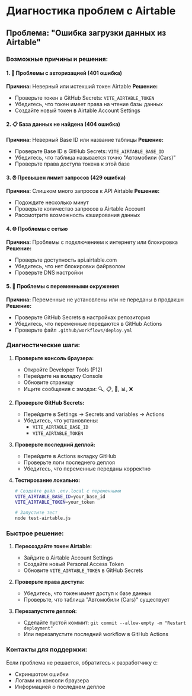 # Диагностика проблем с Airtable

## Проблема: "Ошибка загрузки данных из Airtable"

### Возможные причины и решения:

#### 1. 🔑 Проблемы с авторизацией (401 ошибка)

**Причина:** Неверный или истекший токен Airtable
**Решение:**

- Проверьте токен в GitHub Secrets: `VITE_AIRTABLE_TOKEN`
- Убедитесь, что токен имеет права на чтение базы данных
- Создайте новый токен в Airtable Account Settings

#### 2. 📋 База данных не найдена (404 ошибка)

**Причина:** Неверный Base ID или название таблицы
**Решение:**

- Проверьте Base ID в GitHub Secrets: `VITE_AIRTABLE_BASE_ID`
- Убедитесь, что таблица называется точно "Автомобили (Cars)"
- Проверьте права доступа токена к этой базе

#### 3. ⏰ Превышен лимит запросов (429 ошибка)

**Причина:** Слишком много запросов к API Airtable
**Решение:**

- Подождите несколько минут
- Проверьте количество запросов в Airtable Account
- Рассмотрите возможность кэширования данных

#### 4. 🌐 Проблемы с сетью

**Причина:** Проблемы с подключением к интернету или блокировка
**Решение:**

- Проверьте доступность api.airtable.com
- Убедитесь, что нет блокировки файрволом
- Проверьте DNS настройки

#### 5. 🔧 Проблемы с переменными окружения

**Причина:** Переменные не установлены или не переданы в продакшн
**Решение:**

- Проверьте GitHub Secrets в настройках репозитория
- Убедитесь, что переменные передаются в GitHub Actions
- Проверьте файл `.github/workflows/deploy.yml`

### Диагностические шаги:

1. **Проверьте консоль браузера:**

   - Откройте Developer Tools (F12)
   - Перейдите на вкладку Console
   - Обновите страницу
   - Ищите сообщения с эмодзи: 🔍, 📋, 🔑, 📊, ❌

2. **Проверьте GitHub Secrets:**

   - Перейдите в Settings → Secrets and variables → Actions
   - Убедитесь, что установлены:
     - `VITE_AIRTABLE_BASE_ID`
     - `VITE_AIRTABLE_TOKEN`

3. **Проверьте последний деплой:**

   - Перейдите в Actions вкладку GitHub
   - Проверьте логи последнего деплоя
   - Убедитесь, что переменные переданы корректно

4. **Тестирование локально:**

   ```bash
   # Создайте файл .env.local с переменными
   VITE_AIRTABLE_BASE_ID=your_base_id
   VITE_AIRTABLE_TOKEN=your_token

   # Запустите тест
   node test-airtable.js
   ```

### Быстрое решение:

1. **Пересоздайте токен Airtable:**

   - Зайдите в Airtable Account Settings
   - Создайте новый Personal Access Token
   - Обновите `VITE_AIRTABLE_TOKEN` в GitHub Secrets

2. **Проверьте права доступа:**

   - Убедитесь, что токен имеет доступ к базе данных
   - Проверьте, что таблица "Автомобили (Cars)" существует

3. **Перезапустите деплой:**
   - Сделайте пустой коммит: `git commit --allow-empty -m "Restart deployment"`
   - Или перезапустите последний workflow в GitHub Actions

### Контакты для поддержки:

Если проблема не решается, обратитесь к разработчику с:

- Скриншотом ошибки
- Логами из консоли браузера
- Информацией о последнем деплое

